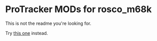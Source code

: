 # ProTracker MODs for rosco_m68k

This is not the readme you're looking for. 

Try [this one](player/README.md) instead.

